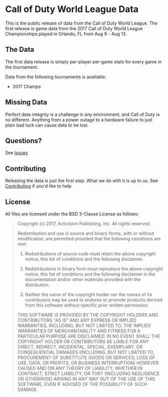 # Call of Duty World League Data

This is the public release of data from the Call of Duty World League.  The first release is game data from the 2017 Call of Duty World League Championships played in Orlando, FL from Aug 9 - Aug 13.

## The Data

The first data release is simply per-player per-game stats for every game in the tournament.

Data from the following tournaments is available:

* 2017 Champs


## Missing Data

Perfect data integrity is a challenge in any environment, and Call of Duty is no different.  Anything from a power outage to a hardware failure to just plain bad luck can cause data to be lost.


## Questions?

See [Issues](https://github.com/Activision/cwl-data/issues) 


## Contributing

Releasing the data is just the first step.  What we do with it is up to us.  See [Contributing](CONTRIBUTING.md) if you'd like to help.


## License

All files are licensed under the BSD 3-Clause License as follows:

> Copyright (c) 2017, Activision Publishing, Inc.
> All rights reserved.
>
> Redistribution and use in source and binary forms, with or without modification, are permitted provided that the following conditions are met:
>
> 1. Redistributions of source code must retain the above copyright notice, this list of conditions and the following disclaimer.
>
> 2. Redistributions in binary form must reproduce the above copyright notice, this list of conditions and the following disclaimer in the documentation and/or other materials provided with the distribution.
>
> 3. Neither the name of the copyright holder nor the names of its contributors may be used to endorse or promote products derived from this software without specific prior written permission.
>
> THIS SOFTWARE IS PROVIDED BY THE COPYRIGHT HOLDERS AND CONTRIBUTORS "AS IS" AND ANY EXPRESS OR IMPLIED WARRANTIES, INCLUDING, BUT NOT LIMITED TO, THE IMPLIED WARRANTIES OF MERCHANTABILITY AND FITNESS FOR A PARTICULAR PURPOSE ARE DISCLAIMED. IN NO EVENT SHALL THE COPYRIGHT HOLDER OR CONTRIBUTORS BE LIABLE FOR ANY DIRECT, INDIRECT, INCIDENTAL, SPECIAL, EXEMPLARY, OR CONSEQUENTIAL DAMAGES (INCLUDING, BUT NOT LIMITED TO, PROCUREMENT OF SUBSTITUTE GOODS OR SERVICES; LOSS OF USE, DATA, OR PROFITS; OR BUSINESS INTERRUPTION) HOWEVER CAUSED AND ON ANY THEORY OF LIABILITY, WHETHER IN CONTRACT, STRICT LIABILITY, OR TORT (INCLUDING NEGLIGENCE OR OTHERWISE) ARISING IN ANY WAY OUT OF THE USE OF THIS SOFTWARE, EVEN IF ADVISED OF THE POSSIBILITY OF SUCH DAMAGE.
